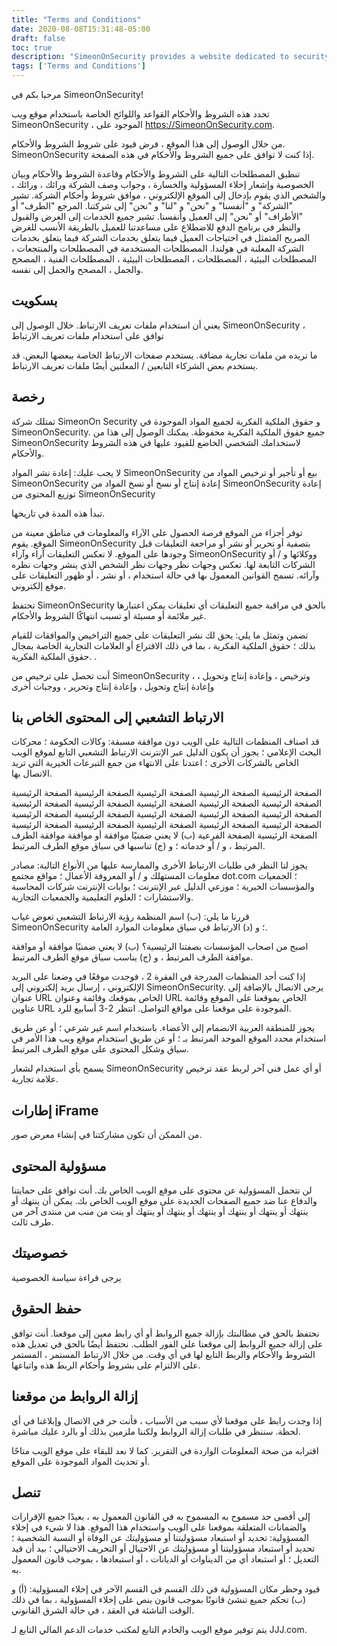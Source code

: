 ```yaml
---
title: "Terms and Conditions"
date: 2020-08-08T15:31:48-05:00
draft: false
toc: true
description: "SimeonOnSecurity provides a website dedicated to security information and updates. By accessing the site, users agree to our terms and conditions, which outline rules for using the site, including our use of cookies in accordance with our Privacy Policy. Intellectual property rights are reserved, and users must not republish or reproduce content from the site. We reserve the right to monitor and remove inappropriate comments, and grant a license to use comments posted on the site. Certain organizations may link to our site without prior approval, while others may be considered and approved by SimeonOnSecurity. Visit our website for more information."
tags: ['Terms and Conditions']
---
```


 مرحبا بكم في SimeonOnSecurity!  تحدد هذه الشروط والأحكام القواعد واللوائح الخاصة باستخدام موقع ويب SimeonOnSecurity ، الموجود على https://SimeonOnSecurity.com.  من خلال الوصول إلى هذا الموقع ، فرض قيود على شروط الشروط والأحكام. SimeonOnSecurity إذا كنت لا توافق على جميع الشروط والأحكام في هذه الصفحة.  تنطبق المصطلحات التالية على الشروط والأحكام وقاعدة الشروط والأحكام وبيان الخصوصية وإشعار إخلاء المسؤولية والخسارة ، وجواب وصف الشركة ورائك ، ورائك ، والشخص الذي يقوم بإدخال إلى الموقع الإلكتروني ، موافق شروط وأحكام الشركة. تشير "الشركة" و "أنفسنا" و "نحن" و "لنا" و "نحن" إلى شركتنا. المرجع "الطرف" أو "الأطراف" أو "نحن" إلى العميل وأنفسنا. تشير جميع الخدمات إلى العرض والقبول والنظر في برنامج الدفع للاضطلاع على مساعدتنا للعميل بالطريقة الأنسب للغرض الصريح المتمثل في احتياجات العميل فيما يتعلق بخدمات الشركة فيما يتعلق بخدمات الشركة المعلنة في هولندا. المصطلحات المستخدمة في المصطلحات والمنتجعات ، المصطلحات البيئية ، المصطلحات ، المصطلحات البيئية ، المصطلحات الفنية ، المصحح والجمل ، المصحح والجمل إلى نفسه.  ## بسكويت  يعني أن استخدام ملفات تعريف الارتباط. خلال الوصول إلى SimeonOnSecurity ، توافق على استخدام ملفات تعريف الارتباط  ما تريده من ملفات تجارية مضافة. يستخدم صفحات الارتباط الخاصة ببعضها البعض. قد يستخدم بعض الشركاء التابعين / المعلنين أيضًا ملفات تعريف الارتباط.  ## رخصة  تمتلك شركة SimeonOn Security و حقوق الملكية الفكرية لجميع المواد الموجودة في SimeonOnSecurity. جميع حقوق الملكية الفكرية محفوظة. يمكنك الوصول إلى هذا من SimeonOnSecurity لاستخدامك الشخصي الخاضع للقيود عليها في هذه الشروط والأحكام.  لا يجب عليك: إعادة نشر المواد SimeonOnSecurity بيع أو تأجير أو ترخيص المواد من SimeonOnSecurity إعادة إنتاج أو نسخ أو نسخ المواد من SimeonOnSecurity إعادة توزيع المحتوى من SimeonOnSecurity  تبدأ هذه المدة في تاريخها.  توفر أجزاء من الموقع فرصة الحصول على الآراء والمعلومات في مناطق معينة من الموقع. يقوم SimeonOnSecurity بتصفية أو تحرير أو نشر أو مراجعة التعليقات قبل وجودها على الموقع. لا تعكس التعليقات آراء وآراء SimeonOnSecurity ووكلائها و / أو الشركات التابعة لها. تعكس وجهات نظر وجهات نظر الشخص الذي ينشر وجهات نظره وآرائه. تسمح القوانين المعمول بها في حالة استخدام ، أو نشر ، أو ظهور التعليقات على موقع إلكتروني.  تحتفظ SimeonOnSecurity بالحق في مراقبة جميع التعليقات أي تعليقات يمكن اعتبارها غير ملائمة أو مسيئة أو تسبب انتهاكًا الشروط والأحكام.  تضمن وتمثل ما يلي: يحق لك نشر التعليقات على جميع التراخيص والموافقات للقيام بذلك ؛ حقوق الملكية الفكرية ، بما في ذلك الاقتراع أو العلامات التجارية الخاصة بمجال حقوق الملكية الفكرية. .  أنت تحصل على ترخيص من SimeonOnSecurity ، وترخيص ، وإعادة إنتاج وتحويل ، وإعادة إنتاج وتحويل ، وإعادة إنتاج وتحرير ، ووجبات أخرى  ## الارتباط التشعبي إلى المحتوى الخاص بنا  قد اصناف المنظمات التالية على الويب دون موافقة مسبقة: وكالات الحكومة ؛ محركات البحث الإعلامي ؛ يجوز أن يكون الدليل عبر الإنترنت الارتباط التشعبي التابع لموقع الويب الخاص بالشركات الأخرى ؛ اعتدنا على الانتهاء من جمع التبرعات الخيرية التي تريد الاتصال بها.  الصفحة الرئيسية الصفحة الرئيسية الصفحة الرئيسية الصفحة الرئيسية الصفحة الرئيسية الصفحة الرئيسية الصفحة الرئيسية الصفحة الرئيسية الصفحة الرئيسية الصفحة الرئيسية الصفحة الرئيسية الصفحة الرئيسية الصفحة الرئيسية الصفحة الرئيسية الصفحة الرئيسية الصفحة الرئيسية الصفحة الرئيسية الصفحة الرئيسية الصفحة الرئيسية الصفحة الرئيسية الصفحة الرئيسية الصفحة الفرعية (ب) لا يعني ضمنيًا موافقة أو موافقة موافقة الطرف المرتبط ، و / أو خدماته ؛ و (ج) تناسبها في سياق موقع الطرف المرتبط.  يجوز لنا النظر في طلبات الارتباط الأخرى والممارسة عليها من الأنواع التالية: مصادر معلومات المستهلك و / أو المعروفة الأعمال ؛ مواقع مجتمع dot.com ؛ الجمعيات والمؤسسات الخيرية ؛ موزعي الدليل عبر الإنترنت ؛ بوابات الإنترنت شركات المحاسبة والاستشارات ؛ العلوم التعليمية والجمعيات التجارية.  قررنا ما يلي: (ب) اسم المنظمة رؤية الارتباط التشعبي تعوض غياب SimeonOnSecurity ؛ و (د) الارتباط في سياق معلومات الموارد العامة.  اصبح من اصحاب المؤسسات بصفتنا الرئيسية؟ (ب) لا يعني ضمنيًا موافقة أو موافقة موافقة الطرف المرتبط ، و (ج) يناسب سياق موقع الطرف المرتبط.  إذا كنت أحد المنظمات المدرجة في الفقرة 2 ، فوجدت موقعًا في وضعنا على البريد الإلكتروني ، إرسال بريد إلكتروني إلى SimeonOnSecurity. يرجى الاتصال بالإضافة إلى عنوان URL الخاص بموقعك وقائمة وعنوان URL الخاص بموقعنا على الموقع وقائمة عناوين URL الموجودة على موقعنا على مواقع التواصل. انتظر 2-3 أسابيع للرد.  يجوز للمنطقة العربية الانضمام إلى الأعضاء. باستخدام اسم غير شرعي ؛ أو عن طريق استخدام محدد الموقع الموحد المرتبط بـ ؛ أو عن طريق استخدام موقع ويب هذا الأمر في سياق وشكل المحتوى على موقع الطرف المرتبط.  يسمح بأي استخدام لشعار SimeonOnSecurity أو أي عمل فني آخر لربط عقد ترخيص علامة تجارية.  ## إطارات iFrame  من الممكن أن تكون مشاركتنا في إنشاء معرض صور.  ## مسؤولية المحتوى  لن نتحمل المسؤولية عن محتوى على موقع الويب الخاص بك. أنت توافق على حمايتنا والدفاع عنا ضد جميع الصفحات الجديدة على موقع الويب الخاص بك. يمكن أن ينتهك أو ينتهك أو ينتهك أو ينتهك أو ينتهك أو ينتهك أو ينتهك أو ينت من منب من منتدى آخر من طرف ثالث.  ## خصوصيتك  يرجى قراءة سياسة الخصوصية  ## حفظ الحقوق  نحتفظ بالحق في مطالبتك بإزالة جميع الروابط أو أي رابط معين إلى موقعنا. أنت توافق على إزالة جميع الروابط إلى موقعنا على الفور الطلب. نحتفظ أيضًا بالحق في تعديل هذه الشروط والأحكام والربط التابع لها في أي وقت. من خلال الارتباط المستمر ، المستمر على الالتزام على بشروط وأحكام الربط هذه واتباعها.  ## إزالة الروابط من موقعنا  إذا وجدت رابط على موقعنا لأي سبب من الأسباب ، فأنت حر في الاتصال وإبلاغنا في أي لحظة. سننظر في طلبات إزالة الروابط ولكننا ملزمين بذلك أو بالرد عليك مباشرة.  اقترابه من صحة المعلومات الواردة في التقرير. كما لا نعد للبقاء على موقع الويب متاحًا أو تحديث المواد الموجودة على الموقع. ## تنصل  إلى أقصى حد مسموح به المسموح به في القانون المعمول به ، بعيدًا جميع الإقرارات والضمانات المتعلقة بموقعنا على الويب واستخدام هذا الموقع. هذا لا شيء في إخلاء المسؤولية: تحديد أو استبعاد مسؤوليتنا أو مسؤوليتك عن الوفاة أو النسبة الشخصية ؛ تحديد أو استبعاد مسؤوليتنا أو مسؤوليتك عن الاحتيال أو التحريف الاحتيالي ؛ بيد أن قيد التعديل ؛ أو استبعاد أي من الديناوات أو الديانات ، أو استبعادها ، بموجب قانون المعمول به.  قيود وحظر مكان المسؤولية في ذلك القسم في القسم الآخر في إخلاء المسؤولية: (أ) و (ب) تحكم جميع تنشئ قانونًا بموجب قانون ينص على إخلاء المسؤولية ، بما في ذلك الوقت الناشئة في العقد ، في حالة الشرق القانوني.  يتم توفير موقع الويب والخادم التابع لمكتب خدمات الدعم المالي التابع لـ JJJ.com.
